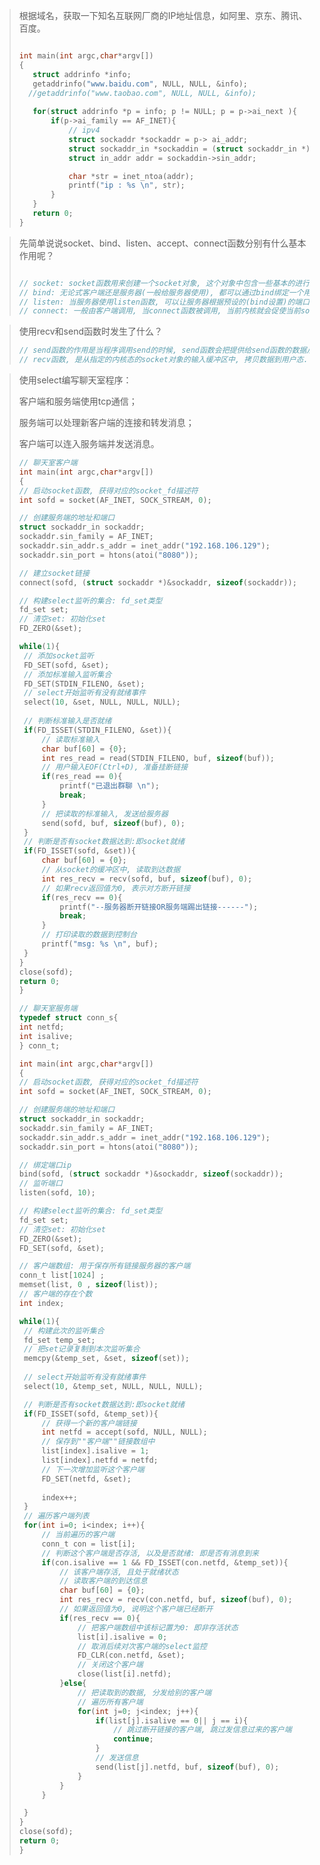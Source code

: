 >根据域名，获取一下知名互联网厂商的IP地址信息，如阿里、京东、腾讯、百度。
>
>```C
>
>int main(int argc,char*argv[])
>{
>    struct addrinfo *info;
>    getaddrinfo("www.baidu.com", NULL, NULL, &info);
>	//getaddrinfo("www.taobao.com", NULL, NULL, &info);
>    
>    for(struct addrinfo *p = info; p != NULL; p = p->ai_next ){
>        if(p->ai_family == AF_INET){
>            // ipv4
>            struct sockaddr *sockaddr = p-> ai_addr;
>            struct sockaddr_in *sockaddin = (struct sockaddr_in *) sockaddr;
>            struct in_addr addr = sockaddin->sin_addr;
>
>            char *str = inet_ntoa(addr);  
>            printf("ip : %s \n", str);
>        }
>    }
>    return 0;
>}
>```

>先简单说说socket、bind、listen、accept、connect函数分别有什么基本作用呢？
>
>```C
>
>// socket: socket函数用来创建一个socket对象, 这个对象中包含一些基本的进行网络通信所需要的各种信息和状态
>// bind: 无论式客户端还是服务器(一般给服务器使用), 都可以通过bind绑定一个用于通信的的端口以及IP地址
>// listen: 当服务器使用listen函数, 可以让服务器根据预设的(bind设置)的端口, 进行通信的监听行为, 监听有没有连接到来
>// connect: 一般由客户端调用, 当connect函数被调用, 当前内核就会促使当前socket对象组织TCP数据段发起三次握手请求, 当connect函数正常成功返回, 则代表通过三次握手, 和服务器间建立了一个TCP通信连接
>```

>使用recv和send函数时发生了什么？
>
>```C
>// send函数的作用是当程序调用send的时候, send函数会把提供给send函数的数据从用户态拷贝到对应的内核态socket对象的输出缓冲区中( 然后后续, 操作系统会把这个socket对象的输出缓冲区的数据拷贝的网卡发送走 )
>// recv函数, 是从指定的内核态的socket对象的输入缓冲区中, 拷贝数据到用户态.
>```

>使用select编写聊天室程序：
>
>客户端和服务端使用tcp通信；
>
>服务端可以处理新客户端的连接和转发消息；
>
>客户端可以连入服务端并发送消息。
>
>```C
>// 聊天室客户端
>int main(int argc,char*argv[])
>{
>// 启动socket函数, 获得对应的socket_fd描述符
>int sofd = socket(AF_INET, SOCK_STREAM, 0);
>
>// 创建服务端的地址和端口
>struct sockaddr_in sockaddr;
>sockaddr.sin_family = AF_INET;
>sockaddr.sin_addr.s_addr = inet_addr("192.168.106.129");
>sockaddr.sin_port = htons(atoi("8080"));
>
>// 建立socket链接
>connect(sofd, (struct sockaddr *)&sockaddr, sizeof(sockaddr));
>
>// 构建select监听的集合: fd_set类型
>fd_set set;
>// 清空set: 初始化set
>FD_ZERO(&set);
>
>while(1){
>  // 添加socket监听
>  FD_SET(sofd, &set);
>  // 添加标准输入监听集合
>  FD_SET(STDIN_FILENO, &set);
>  // select开始监听有没有就绪事件
>  select(10, &set, NULL, NULL, NULL);
>  
>  // 判断标准输入是否就绪
>  if(FD_ISSET(STDIN_FILENO, &set)){
>      // 读取标准输入
>      char buf[60] = {0};
>      int res_read = read(STDIN_FILENO, buf, sizeof(buf));
>      // 用户输入EOF(Ctrl+D), 准备挂断链接
>      if(res_read == 0){
>          printf("已退出群聊 \n");
>          break;
>      }
>      // 把读取的标准输入, 发送给服务器
>      send(sofd, buf, sizeof(buf), 0);
>  }
>  // 判断是否有socket数据达到:即socket就绪
>  if(FD_ISSET(sofd, &set)){
>      char buf[60] = {0};
>      // 从socket的缓冲区中, 读取到达数据
>      int res_recv = recv(sofd, buf, sizeof(buf), 0);
>      // 如果recv返回值为0, 表示对方断开链接
>      if(res_recv == 0){
>          printf("--服务器断开链接OR服务端踢出链接------");
>          break;
>      }
>      // 打印读取的数据到控制台
>      printf("msg: %s \n", buf);
>  }
>}
>close(sofd);
>return 0;
>}
>```
>
>```C
>// 聊天室服务端
>typedef struct conn_s{
>int netfd;
>int isalive;
>} conn_t;
>
>int main(int argc,char*argv[])
>{
>// 启动socket函数, 获得对应的socket_fd描述符
>int sofd = socket(AF_INET, SOCK_STREAM, 0);
>
>// 创建服务端的地址和端口
>struct sockaddr_in sockaddr;
>sockaddr.sin_family = AF_INET;
>sockaddr.sin_addr.s_addr = inet_addr("192.168.106.129");
>sockaddr.sin_port = htons(atoi("8080"));
>
>// 绑定端口ip
>bind(sofd, (struct sockaddr *)&sockaddr, sizeof(sockaddr));
>// 监听端口
>listen(sofd, 10);
>
>// 构建select监听的集合: fd_set类型
>fd_set set;
>// 清空set: 初始化set
>FD_ZERO(&set);
>FD_SET(sofd, &set);
>
>// 客户端数组: 用于保存所有链接服务器的客户端
>conn_t list[1024] ;
>memset(list, 0 , sizeof(list));
>// 客户端的存在个数
>int index;
>
>while(1){
>  // 构建此次的监听集合
>  fd_set temp_set;
>  // 把set记录复制到本次监听集合
>  memcpy(&temp_set, &set, sizeof(set));
>  
>  // select开始监听有没有就绪事件
>  select(10, &temp_set, NULL, NULL, NULL);
>
>  // 判断是否有socket数据达到:即socket就绪
>  if(FD_ISSET(sofd, &temp_set)){
>      // 获得一个新的客户端链接
>      int netfd = accept(sofd, NULL, NULL);
>      // 保存到""客户端""链接数组中
>      list[index].isalive = 1;
>      list[index].netfd = netfd;
>      // 下一次增加监听这个客户端
>      FD_SET(netfd, &set);
>      
>      index++;
>  }
>  // 遍历客户端列表 
>  for(int i=0; i<index; i++){
>      // 当前遍历的客户端
>      conn_t con = list[i];
>      // 判断这个客户端是否存活, 以及是否就绪: 即是否有消息到来
>      if(con.isalive == 1 && FD_ISSET(con.netfd, &temp_set)){
>          // 该客户端存活, 且处于就绪状态
>          // 读取客户端的到达信息
>          char buf[60] = {0};
>          int res_recv = recv(con.netfd, buf, sizeof(buf), 0);
>          // 如果返回值为0, 说明这个客户端已经断开
>          if(res_recv == 0){
>              // 把客户端数组中该标记置为0: 即非存活状态
>              list[i].isalive = 0;
>              // 取消后续对次客户端的select监控
>              FD_CLR(con.netfd, &set);
>              // 关闭这个客户端
>              close(list[i].netfd);
>          }else{
>              // 把读取到的数据, 分发给别的客户端
>              // 遍历所有客户端
>              for(int j=0; j<index; j++){
>                  if(list[j].isalive == 0|| j == i){
>                      // 跳过断开链接的客户端, 跳过发信息过来的客户端
>                      continue;
>                  }
>                  // 发送信息
>                  send(list[j].netfd, buf, sizeof(buf), 0);
>              }
>          }
>      }
>
>  }
>}
>close(sofd);
>return 0;
>}
>```